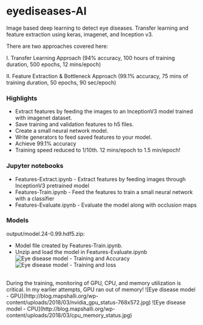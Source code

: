 # eyediseases-AI
Image based deep learning to detect eye diseases. Transfer learning and feature extraction using keras, imagenet, and Inception v3.

There are two approaches covered here:

I. Transfer Learning Approach (94% accuracy, 100 hours of training duration, 500 epochs, 12 mins/epoch)

II. Feature Extraction & Bottleneck Approach (99.1% accuracy, 75 mins of training duration, 50 epochs, 90 sec/epoch)

### Highlights

* Extract features by feeding the images to an InceptionV3 model trained with imagenet dataset.
* Save training and validation features to h5 files.
* Create a small neural network model.
* Write generators to feed saved features to your model.
* Achieve 99.1% accuracy
* Training speed reduced to 1/10th. 12 mins/epoch to 1.5 min/epoch!


### Jupyter notebooks
* Features-Extract.ipynb - Extract features by feeding images through InceptionV3 pretrained model
* Features-Train.ipynb - Feed the features to train a small neural network with a classifier
* Features-Evaluate.ipynb - Evaluate the model along with occlusion maps

### Models
output/model.24-0.99.hdf5.zip:
* Model file created by Features-Train.ipynb.
* Unzip and load the model in Features-Evaluate.ipynb
![Eye disease model - Training and Accuracy](http://blog.mapshalli.org/wp-content/uploads/2018/03/accuracy-768x447.png)<br>
![Eye disease model - Training and loss](http://blog.mapshalli.org/wp-content/uploads/2018/03/loss-768x453.png)
<br>
During the training, monitoring of GPU, CPU, and memory utilization is critical. In my earlier attempts, GPU ran out of memory!
![Eye disease model - GPU](http://blog.mapshalli.org/wp-content/uploads/2018/03/nvidia_gpu_status-768x572.jpg)
![Eye disease model - CPU](http://blog.mapshalli.org/wp-content/uploads/2018/03/cpu_memory_status.jpg)
